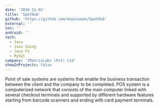```yaml
---
date: '2018-11-01'
title: 'SpotHub'
github: 'https://github.com/mnpsnuwan/SpotHub'
external: ''
ios: ''
android: ''
tech:
  - Java
  - Java Swing
  - Java FX
  - MySql
company: 'IMatrixLabs (Pvt) Ltd'
showInProjects: false
---
```


Point of sale systems are systems that enable the business transaction between the client and the company to be completed. POS system is a computerized network that consists of the main computer linked with several checkout terminals and supported by different hardware features starting from barcode scanners and ending with card payment terminals.
